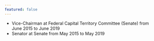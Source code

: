 ```yaml
---
featured: false
---
```

* Vice-Chairman at Federal Capital Territory Committee (Senate) from June 2015 to June 2019
* Senator at Senate from May 2015 to May 2019

